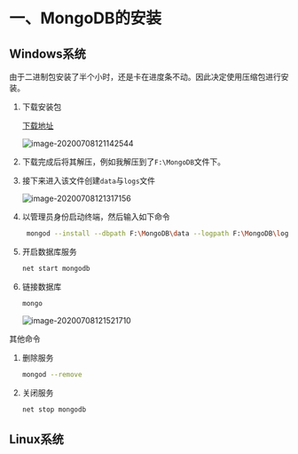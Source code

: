 # 一、MongoDB的安装


## Windows系统

由于二进制包安装了半个小时，还是卡在进度条不动。因此决定使用压缩包进行安装。

1. 下载安装包

   [下载地址](https://www.mongodb.com/try/download/community)

   ![image-20200708121142544](https://cdn.jsdelivr.net/gh/blogimg/HexoStaticFile2@latest/2020/07/08/418101af076a337a0683ea5cf22d72b9.png)

2. 下载完成后将其解压，例如我解压到了`F:\MongoDB`文件下。

3. 接下来进入该文件创建`data`与`logs`文件

   ![image-20200708121317156](https://cdn.jsdelivr.net/gh/blogimg/HexoStaticFile2@latest/2020/07/08/ff8268f963d4bd36837036bf5f08e122.png)

4. 以管理员身份启动终端，然后输入如下命令

   ```bash
    mongod --install --dbpath F:\MongoDB\data --logpath F:\MongoDB\logs\mongo.log
   ```

5. 开启数据库服务

   ```bash
   net start mongodb
   ```

6. 链接数据库

   ```bash
   mongo
   ```

   ![image-20200708121521710](https://cdn.jsdelivr.net/gh/blogimg/HexoStaticFile2@latest/2020/07/08/c14dcc1658e812c35f575bfacf551ffa.png)



其他命令 

1. 删除服务

   ```bash
   mongod --remove
   ```

2. 关闭服务

   ```bash
   net stop mongodb
   ```

   

## Linux系统
